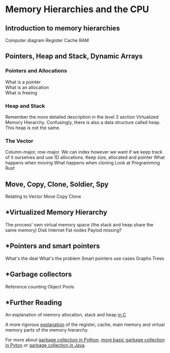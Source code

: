 # Memory Hierarchies and the CPU

## Introduction to memory hierarchies
Computer diagram
Register
Cache
RAM

## Pointers, Heap and Stack, Dynamic Arrays
### Pointers and Allocations
What is a pointer  
What is an allocation  
What is freeing  

### Heap and Stack
Remember the more detailed description in the level 3 section Virtualized Memory Hierarchy.
Confusingly, there is also a data structure called heap. This heap is not the same.

### The Vector
Column-major, row-major. We can index however we want if we keep track of it ourselves and use 1D allocations.
Keep size, allocated and pointer
What happens when moving
What happens when cloning
Look at Programming Rust

## Move, Copy, Clone, Soldier, Spy
Relating to Vector
Move
Copy
Clone

## \*Virtualized Memory Hierarchy
The process' own virtual memory space (the stack and heap share the same memory)
Disk
Internet
Fat nodes
Paylod missing?

## \*Pointers and smart pointers
What's the deal
What's the problem
Smart pointers use cases
Graphs
Trees

## \*Garbage collectors
Reference counting
Object Pools


## \*Further Reading
An explanation of memory allocation, stack and heap
[in C](https://cs2461-2020.github.io/lectures/dynamic.pdf)

A more rigorous [explanation](http://eceweb.ucsd.edu/~gert/ece30/CN5.pdf)
of the register, cache, main memory and virtual memory parts of the memory hierarchy.

For more about
[garbage collection in Python](https://devguide.python.org/internals/garbage-collector/),
[more basic garbage collection in Pyton](https://stackify.com/python-garbage-collection/) or 
[garbage collection in Java](https://blogs.oracle.com/javamagazine/post/understanding-garbage-collectors). 